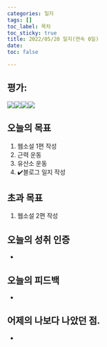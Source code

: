 ```yaml
---
categories: 일지
tags: []
toc_label: 목차
toc_sticky: true
title: 2022/05/20 일지(연속 0일)
date: 
toc: false

---
```


## 평가:

![](/blog/assets/images/s_rank.webp)![](/blog/assets/images/a_rank.webp)![](/blog/assets/images/b_rank.webp)![](/blog/assets/images/c_rank.webp)

## 오늘의 목표

1. 웹소설 1편 작성
2. 근력 운동
3. 유산소 운동
4. :heavy_check_mark:블로그 일지 작성

## 초과 목표

1. 웹소설 2편 작성

## 오늘의 성취 인증

* 

## 오늘의 피드백

* 

## 어제의 나보다 나았던 점.

* 